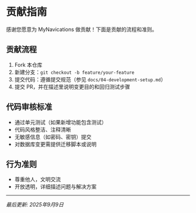 # 贡献指南

感谢您愿意为 MyNavications 做贡献！下面是贡献的流程和准则。

## 贡献流程

1. Fork 本仓库
2. 新建分支：`git checkout -b feature/your-feature`
3. 提交代码：遵循提交规范（参见 `docs/04-development-setup.md`）
4. 提交 PR，并在描述里说明变更目的和回归测试步骤

## 代码审核标准

- 通过单元测试（如果新增功能包含测试）
- 代码风格整洁、注释清晰
- 无敏感信息（如密码、密钥）提交
- 对数据库变更需提供迁移脚本或说明

## 行为准则

- 尊重他人，文明交流
- 开放透明，详细描述问题与解决方案

---

*最后更新: 2025年9月9日*
